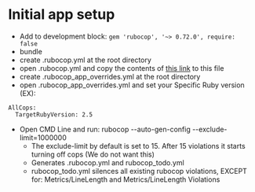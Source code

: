 # Initial app setup
- Add to development block: `gem 'rubocop', '~> 0.72.0', require: false`
- bundle
- create .rubocop.yml at the root directory
- open .rubocop.yml and copy the contents of [this link](https://github.com/Junglescout/junglescout-rubocop/blob/master/.rubocop.yaml) to this file
- create .rubocop_app_overrides.yml at the root directory
- open .rubocop_app_overrides.yml and set your Specific Ruby version (EX):
```
AllCops:
  TargetRubyVersion: 2.5
``` 
- Open CMD Line and run: rubocop --auto-gen-config --exclude-limit=1000000
	* The exclude-limit by default is set to 15. After 15 violations it starts turning off cops (We do not want this)
	* Generates .rubocop.yml and rubocop_todo.yml
	* rubocop_todo.yml silences all existing rubocop violations, EXCEPT for: Metrics/LineLength and Metrics/LineLength Violations
